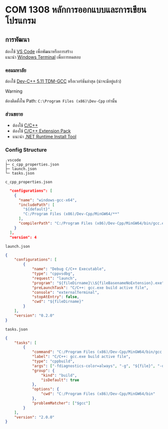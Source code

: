 # COM 1308 หลักการออกแบบและการเขียนโปรแกรม

## การพัฒนา

ต้องใช้ [VS Code](https://code.visualstudio.com) เพื่อพัฒนาหรือการสร้าง<br>
แนะนำ [Windows Terminal](https://www.microsoft.com/store/productid/9N0DX20HK701?ocid=pdpshare) เพื่อการทดสอบ<br>

### คอมมหาลัย

ต้องใช้ [Dev-C++ 5.11 TDM-GCC](https://sourceforge.net/projects/orwelldevcpp/files/latest/download) หรือเวอร์ชันล่าสุด (น่าจะมีอยู่แล้ว)

<!-- prettier-ignore -->
> [!WARNING]
> ต้องติดตั้งใน Path: `C:\Program Files (x86)\Dev-Cpp` เท่านั้น

### ส่วนขยาย

-   ต้องใช้ [C/C++](https://marketplace.visualstudio.com/items?itemName=ms-vscode.cpptools)
-   ต้องใช้ [C/C++ Extension Pack](https://marketplace.visualstudio.com/items?itemName=ms-vscode.cpptools-extension-pack)
-   แนะนำ [.NET Runtime Install Tool](https://marketplace.visualstudio.com/items?itemName=ms-dotnettools.vscode-dotnet-runtime)

### Config Structure

```text
.vscode
├─ c_cpp_properties.json
├─ launch.json
└─ tasks.json
```

`c_cpp_properties.json`

```json
  "configurations": [
    {
      "name": "windows-gcc-x64",
      "includePath": [
        "${default}",
        "C:/Program Files (x86)/Dev-Cpp/MinGW64/**"
      ],
      "compilerPath": "C:/Program Files (x86)/Dev-Cpp/MinGW64/bin/gcc.exe"
    }
  ],
  "version": 4
```

`launch.json`

```json
{
	"configurations": [
		{
			"name": "Debug C/C++ Executable",
			"type": "cppvsdbg",
			"request": "launch",
			"program": "${fileDirname}\\${fileBasenameNoExtension}.exe",
			"preLaunchTask": "C/C++: gcc.exe build active file",
			"console": "externalTerminal",
			"stopAtEntry": false,
			"cwd": "${fileDirname}"
		}
	],
	"version": "0.2.0"
}
```

`tasks.json`

```json
{
	"tasks": [
		{
			"command": "C:/Program Files (x86)/Dev-Cpp/MinGW64/bin/gcc.exe",
			"label": "C/C++: gcc.exe build active file",
			"type": "cppbuild",
			"args": ["-fdiagnostics-color=always", "-g", "${file}", "-o", "${fileDirname}\\${fileBasenameNoExtension}.exe"],
			"group": {
				"kind": "build",
				"isDefault": true
			},
			"options": {
				"cwd": "C:/Program Files (x86)/Dev-Cpp/MinGW64/bin"
			},
			"problemMatcher": ["$gcc"]
		}
	],
	"version": "2.0.0"
}
```
